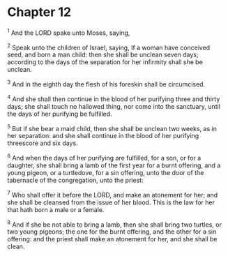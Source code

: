 # Chapter 12

<sup>1</sup> And the LORD spake unto Moses, saying, 

<sup>2</sup> Speak unto the children of Israel, saying, If a woman have conceived seed, and born a man child: then she shall be unclean seven days; according to the days of the separation for her infirmity shall she be unclean. 

<sup>3</sup> And in the eighth day the flesh of his foreskin shall be circumcised. 

<sup>4</sup> And she shall then continue in the blood of her purifying three and thirty days; she shall touch no hallowed thing, nor come into the sanctuary, until the days of her purifying be fulfilled. 

<sup>5</sup> But if she bear a maid child, then she shall be unclean two weeks, as in her separation: and she shall continue in the blood of her purifying threescore and six days. 

<sup>6</sup> And when the days of her purifying are fulfilled, for a son, or for a daughter, she shall bring a lamb of the first year for a burnt offering, and a young pigeon, or a turtledove, for a sin offering, unto the door of the tabernacle of the congregation, unto the priest: 

<sup>7</sup> Who shall offer it before the LORD, and make an atonement for her; and she shall be cleansed from the issue of her blood. This is the law for her that hath born a male or a female. 

<sup>8</sup> And if she be not able to bring a lamb, then she shall bring two turtles, or two young pigeons; the one for the burnt offering, and the other for a sin offering: and the priest shall make an atonement for her, and she shall be clean. 



